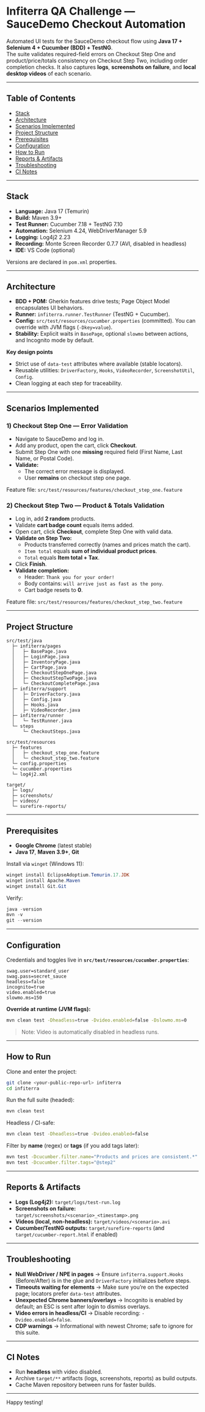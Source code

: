 # Infiterra QA Challenge — SauceDemo Checkout Automation

Automated UI tests for the SauceDemo checkout flow using **Java 17 + Selenium 4 + Cucumber (BDD) + TestNG**.  
The suite validates required-field errors on Checkout Step One and product/price/totals consistency on Checkout Step Two, including order completion checks. It also captures **logs**, **screenshots on failure**, and **local desktop videos** of each scenario.

---

## Table of Contents
- [Stack](#stack)
- [Architecture](#architecture)
- [Scenarios Implemented](#scenarios-implemented)
- [Project Structure](#project-structure)
- [Prerequisites](#prerequisites)
- [Configuration](#configuration)
- [How to Run](#how-to-run)
- [Reports & Artifacts](#reports--artifacts)
- [Troubleshooting](#troubleshooting)
- [CI Notes](#ci-notes)

---

## Stack

- **Language:** Java 17 (Temurin)
- **Build:** Maven 3.9+
- **Test Runner:** Cucumber 7.18 + TestNG 7.10
- **Automation:** Selenium 4.24, WebDriverManager 5.9
- **Logging:** Log4j2 2.23
- **Recording:** Monte Screen Recorder 0.7.7 (AVI, disabled in headless)
- **IDE:** VS Code (optional)

Versions are declared in `pom.xml` properties.

---

## Architecture

- **BDD + POM:** Gherkin features drive tests; Page Object Model encapsulates UI behaviors.
- **Runner:** `infiterra.runner.TestRunner` (TestNG + Cucumber).
- **Config:** `src/test/resources/cucumber.properties` (committed). You can override with JVM flags (`-Dkey=value`).
- **Stability:** Explicit waits in `BasePage`, optional `slowmo` between actions, and Incognito mode by default.

**Key design points**
- Strict use of `data-test` attributes where available (stable locators).
- Reusable utilities: `DriverFactory`, `Hooks`, `VideoRecorder`, `ScreenshotUtil`, `Config`.
- Clean logging at each step for traceability.

---

## Scenarios Implemented

### 1) Checkout Step One — Error Validation
- Navigate to SauceDemo and log in.
- Add any product, open the cart, click **Checkout**.
- Submit Step One with one **missing** required field (First Name, Last Name, or Postal Code).
- **Validate:**
  - The correct error message is displayed.
  - User **remains** on checkout step one page.

Feature file: `src/test/resources/features/checkout_step_one.feature`

### 2) Checkout Step Two — Product & Totals Validation
- Log in, add **2 random** products.
- Validate **cart badge count** equals items added.
- Open cart, click **Checkout**, complete Step One with valid data.
- **Validate on Step Two:**
  - Products transferred correctly (names and prices match the cart).
  - `Item total` equals **sum of individual product prices**.
  - `Total` equals **Item total + Tax**.
- Click **Finish**.
- **Validate completion:**
  - Header: `Thank you for your order!`
  - Body contains: `will arrive just as fast as the pony`.
  - Cart badge resets to **0**.

Feature file: `src/test/resources/features/checkout_step_two.feature`

---

## Project Structure

```
src/test/java
  ├─ infiterra/pages
  │   ├─ BasePage.java
  │   ├─ LoginPage.java
  │   ├─ InventoryPage.java
  │   ├─ CartPage.java
  │   ├─ CheckoutStepOnePage.java
  │   ├─ CheckoutStepTwoPage.java
  │   └─ CheckoutCompletePage.java
  ├─ infiterra/support
  │   ├─ DriverFactory.java
  │   ├─ Config.java
  │   ├─ Hooks.java
  │   ├─ VideoRecorder.java
  ├─ infiterra/runner
  │   └─ TestRunner.java
  └─ steps
      └─ CheckoutSteps.java

src/test/resources
  ├─ features
  │   ├─ checkout_step_one.feature
  │   └─ checkout_step_two.feature
  └─ config.properties
  └─ cucumber.properties
  └─ log4j2.xml

target/
  ├─ logs/
  ├─ screenshots/
  ├─ videos/
  └─ surefire-reports/
```

---

## Prerequisites

- **Google Chrome** (latest stable)
- **Java 17**, **Maven 3.9+**, **Git**

Install via `winget` (Windows 11):

```powershell
winget install EclipseAdoptium.Temurin.17.JDK
winget install Apache.Maven
winget install Git.Git
```

Verify:

```powershell
java -version
mvn -v
git --version
```

---

## Configuration

Credentials and toggles live in **`src/test/resources/cucumber.properties`**:

```properties
swag.user=standard_user
swag.pass=secret_sauce
headless=false
incognito=true
video.enabled=true
slowmo.ms=150
```

**Override at runtime (JVM flags):**

```bash
mvn clean test -Dheadless=true -Dvideo.enabled=false -Dslowmo.ms=0
```

> Note: Video is automatically disabled in headless runs.

---

## How to Run

Clone and enter the project:

```bash
git clone <your-public-repo-url> infiterra
cd infiterra
```

Run the full suite (headed):

```bash
mvn clean test
```

Headless / CI-safe:

```bash
mvn clean test -Dheadless=true -Dvideo.enabled=false
```

Filter by **name** (regex) or **tags** (if you add tags later):

```bash
mvn test -Dcucumber.filter.name="Products and prices are consistent.*"
mvn test -Dcucumber.filter.tags="@step2"
```

---

## Reports & Artifacts

- **Logs (Log4j2):** `target/logs/test-run.log`
- **Screenshots on failure:** `target/screenshots/<scenario>_<timestamp>.png`
- **Videos (local, non-headless):** `target/videos/<scenario>.avi`
- **Cucumber/TestNG outputs:** `target/surefire-reports` (and `target/cucumber-report.html` if enabled)

---

## Troubleshooting

- **Null WebDriver / NPE in pages** → Ensure `infiterra.support.Hooks` (Before/After) is in the glue and `DriverFactory` initializes before steps.
- **Timeouts waiting for elements** → Make sure you’re on the expected page; locators prefer `data-test` attributes.
- **Unexpected Chrome banners/overlays** → Incognito is enabled by default; an ESC is sent after login to dismiss overlays.
- **Video errors in headless/CI** → Disable recording: `-Dvideo.enabled=false`.
- **CDP warnings** → Informational with newest Chrome; safe to ignore for this suite.

---

## CI Notes

- Run **headless** with video disabled.
- Archive `target/**` artifacts (logs, screenshots, reports) as build outputs.
- Cache Maven repository between runs for faster builds.

---

Happy testing! 
